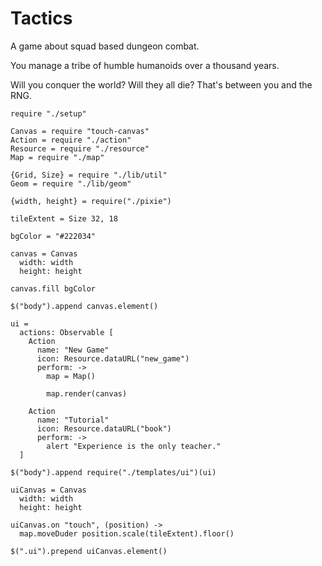 Tactics
=======

A game about squad based dungeon combat.

You manage a tribe of humble humanoids over a thousand years.

Will you conquer the world? Will they all die? That's between you and the RNG.

    require "./setup"

    Canvas = require "touch-canvas"
    Action = require "./action"
    Resource = require "./resource"
    Map = require "./map"

    {Grid, Size} = require "./lib/util"
    Geom = require "./lib/geom"

    {width, height} = require("./pixie")

    tileExtent = Size 32, 18

    bgColor = "#222034"

    canvas = Canvas
      width: width
      height: height

    canvas.fill bgColor

    $("body").append canvas.element()

    ui =
      actions: Observable [
        Action
          name: "New Game"
          icon: Resource.dataURL("new_game")
          perform: ->
            map = Map()
            
            map.render(canvas)

        Action
          name: "Tutorial"
          icon: Resource.dataURL("book")
          perform: ->
            alert "Experience is the only teacher."
      ]

    $("body").append require("./templates/ui")(ui)

    uiCanvas = Canvas
      width: width
      height: height

    uiCanvas.on "touch", (position) ->
      map.moveDuder position.scale(tileExtent).floor()

    $(".ui").prepend uiCanvas.element()
